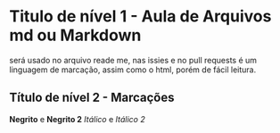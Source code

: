 # Titulo de nível 1  - Aula de Arquivos md ou Markdown
será usado no arquivo reade me, nas issies e no pull requests
é um linguagem de marcação, assim como o html, porém de fácil leitura.
## Título de nível 2 - Marcações
**Negrito** e __Negrito 2__ 
*Itálico* e _Itálico 2_
